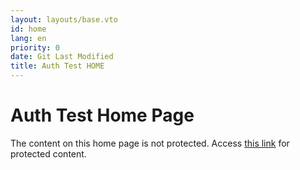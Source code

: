 ```yaml
---
layout: layouts/base.vto
id: home
lang: en
priority: 0
date: Git Last Modified
title: Auth Test HOME
---
```


# Auth Test Home Page
The content on this home page is not protected. Access [this link](/protected) for protected content.